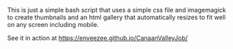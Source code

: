 This is just a simple bash script that uses a simple css file and imagemagick to create thumbnails and an html gallery that automatically resizes to fit well on any screen including mobile.

See it in action at https://enveezee.github.io/CanaanValleyJob/
